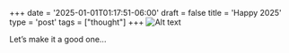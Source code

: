 +++
date = '2025-01-01T01:17:51-06:00'
draft = false
title = 'Happy 2025'
type = 'post'
tags = ["thought"]
+++
<img src="https://julianwest.me/Blog/posts/images/to-2025.jpg" alt="Alt text">

Let’s make it a good one...